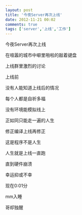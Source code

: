 ```yaml
---
layout: post
title: '今夜Server再次上线'
date: 2012-11-21 00:02
comments: true
tags: ['server','上线','工作']
---
```


今夜Server再次上线

在喧嚣的城市中噼里啪啦的敲着键盘

上线群里激烈的讨论

上线前

没有人能知道上线后的情况

每个人都是自祈多福

没有环境能模拟线上

正如同只能走一遍的人生

修正编译上线再修正

这是程序不是人生

人生就是上线一直跑

直到硬件崩溃

幸运抑或不幸

现在0:01分

mm入睡

哥却独醒


